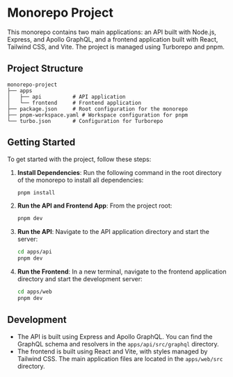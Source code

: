 # Monorepo Project

This monorepo contains two main applications: an API built with Node.js, Express, and Apollo GraphQL, and a frontend application built with React, Tailwind CSS, and Vite. The project is managed using Turborepo and pnpm.

## Project Structure

```
monorepo-project
├── apps
│   ├── api          # API application
│   └── frontend     # Frontend application
├── package.json     # Root configuration for the monorepo
├── pnpm-workspace.yaml # Workspace configuration for pnpm
└── turbo.json       # Configuration for Turborepo
```

## Getting Started

To get started with the project, follow these steps:

1. **Install Dependencies**: Run the following command in the root directory of the monorepo to install all dependencies:

   ```sh
   pnpm install
   
   ```

1. **Run the API and Frontend App**: From the project root:

   ```sh
   pnpm dev
   ```

1. **Run the API**: Navigate to the API application directory and start the server:

   ```sh
   cd apps/api
   pnpm dev
   ```

1. **Run the Frontend**: In a new terminal, navigate to the frontend application directory and start the development server:

   ```sh
   cd apps/web
   pnpm dev
   ```

## Development

- The API is built using Express and Apollo GraphQL. You can find the GraphQL schema and resolvers in the `apps/api/src/graphql` directory.
- The frontend is built using React and Vite, with styles managed by Tailwind CSS. The main application files are located in the `apps/web/src` directory.
